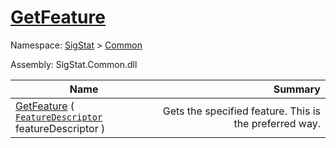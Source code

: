# [GetFeature](./Signature-100663438.md)

Namespace: [SigStat]() > [Common](./../README.md)

Assembly: SigStat.Common.dll

| Name | Summary  |
| ------| -----------:|
| [GetFeature](./Signature-100663438.md) ( [`FeatureDescriptor`](./../FeatureDescriptor.md) featureDescriptor ) | <img width=225/>Gets the specified feature. This is the preferred way.

